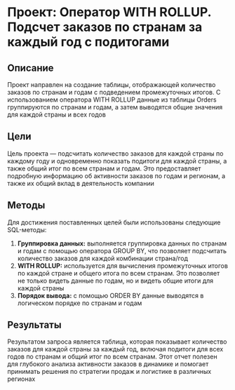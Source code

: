 # Проект: Оператор WITH ROLLUP. Подсчет заказов по странам за каждый год с подитогами

## Описание
Проект направлен на создание таблицы, отображающей количество заказов по странам и годам с подведением промежуточных итогов. 
С использованием оператора WITH ROLLUP данные из таблицы Orders группируются по странам и годам, а затем выводятся общие значения для каждой страны и всех годов

## Цели
Цель проекта — подсчитать количество заказов для каждой страны по каждому году и одновременно показать подитоги для каждой страны, а также общий итог по всем странам и годам. 
Это предоставляет подробную информацию об активности заказов по годам и регионам, а также их общий вклад в деятельность компании

## Методы
Для достижения поставленных целей были использованы следующие SQL-методы:  
1. **Группировка данных:** выполняется группировка данных по странам и годам с помощью оператора GROUP BY, что позволяет подсчитать количество заказов для каждой комбинации страна/год   
2. **WITH ROLLUP:** используется для вычисления промежуточных итогов по каждой стране и общего итога по всем странам. Это позволяет не только видеть данные по годам, но и видеть общие итоги для каждой страны
3. **Порядок вывода:** с помощью ORDER BY данные выводятся в логическом порядке по странам и годам

## Результаты
Результатом запроса является таблица, которая показывает количество заказов для каждой страны за каждый год, включая подитоги для всех годов по странам и общий итог по всем странам. 
Этот отчет полезен для глубокого анализа активности заказов в динамике и помогает принимать решения по стратегии продаж и логистике в различных регионах
